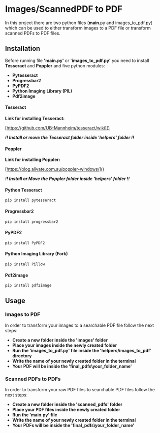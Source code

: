 # Images/ScannedPDF to PDF

In this project there are two python files (**main**.py and images_to_pdf.py) which can be used to either transform images to a PDF file or transform scanned PDFs to PDF files.

## Installation

Before running file **'**main**.py'** or **'images_to_pdf.py'** you need to install **Tesseract** and **Poppler** and five python modules:

- **Pytesseract**
- **Progressbar2**
- **PyPDF2**
- **Python Imaging Library (PIL)**
- **Pdf2image**

#### Tesseract

**Link for installing Tesseract:**

[https://github.com/UB-Mannheim/tesseract/wiki]()

**_!! Install or move the Tesseract folder inside 'helpers' folder !!_**

#### Poppler

**Link for installing Poppler:**

[https://blog.alivate.com.au/poppler-windows/]()

**_!! Install or Move the Poppler folder inside 'helpers' folder !!_**

#### Python Tesseract

```
pip install pytesseract
```

#### Progressbar2

```
pip install progressbar2
```

#### PyPDF2

```
pip install PyPDF2
```

#### Python Imaging Library (Fork)

```
pip install Pillow
```

#### Pdf2image

```
pip install pdf2image
```

## Usage

### Images to PDF

In order to transform your images to a searchable PDF file follow the next steps:

- **Create a new folder inside the 'images' folder**
- **Place your images inside the newly created folder**
- **Run the 'images_to_pdf.py' file inside the 'helpers/images_to_pdf' directory**
- **Write the name of your newly created folder in the terminal**
- **Your PDF will be inside the 'final_pdfs\your_folder_name'**

### Scanned PDFs to PDFs

In order to transform your raw PDF files to searchable PDF files follow the next steps:

- **Create a new folder inside the 'scanned_pdfs' folder**
- **Place your PDF files inside the newly created folder**
- **Run the '**main**.py' file**
- **Write the name of your newly created folder in the terminal**
- **Your PDFs will be inside the 'final_pdfs\your_folder_name'**
